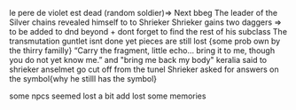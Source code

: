 le pere de violet est dead (random soldier)=> Next bbeg
The leader of the Silver chains revealed himself to to Shrieker
Shrieker gains two daggers => to be added to dnd beyond + dont forget to find the rest of his subclass
The transmutation guntlet isnt done yet pieces are still lost {some prob own by the thirry familly}
“Carry the fragment, little echo… bring it to me, though you do not yet know me.” and "bring me back my body" keralia said to shrieker 
anselmet go cut off from the tunel
Shrieker asked for answers on the symbol{why he stilll has the symbol}

some npcs seemed lost a bit add lost some memories 